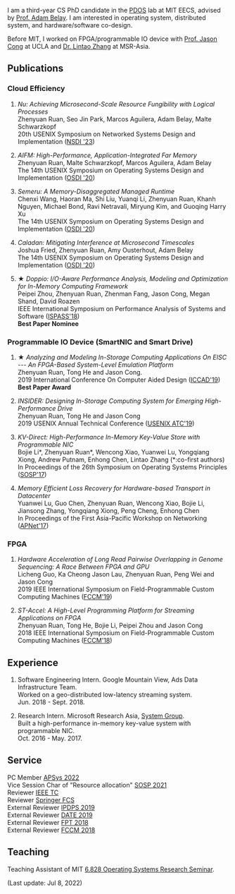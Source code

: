 I am a third-year CS PhD candidate in the [PDOS](https://pdos.csail.mit.edu/) lab at MIT EECS, advised by [Prof. Adam Belay](http://www.abelay.me/). I am interested in operating system, distributed system, and hardware/software co-design.<br>

Before MIT, I worked on FPGA/programmable IO device with [Prof. Jason Cong](http://vast.cs.ucla.edu/people/faculty/jason-cong) at UCLA and [Dr. Lintao Zhang](https://www.linkedin.com/in/lintao-zhang-405a7648/?originalSubdomain=cn) at MSR-Asia.

## Publications

### Cloud Efficiency

1. _Nu: Achieving Microsecond-Scale Resource Fungibility with Logical Processes_<br>
Zhenyuan Ruan, Seo Jin Park, Marcos Aguilera, Adam Belay, Malte Schwarzkopf<br>
20th USENIX Symposium on Networked Systems Design and Implementation ([NSDI '23](https://www.usenix.org/conference/nsdi23))<br>

2. _AIFM: High-Performance, Application-Integrated Far Memory_<br>
Zhenyuan Ruan, Malte Schwarzkopf, Marcos Aguilera, Adam Belay<br>
The 14th USENIX Symposium on Operating Systems Design and Implementation ([OSDI '20](https://www.usenix.org/conference/osdi20))<br>

3. _Semeru: A Memory-Disaggregated Managed Runtime_<br>
Chenxi Wang, Haoran Ma, Shi Liu, Yuanqi Li, Zhenyuan Ruan, Khanh Nguyen, Michael Bond, Ravi Netravali, Miryung Kim, and Guoqing Harry Xu<br>
The 14th USENIX Symposium on Operating Systems Design and Implementation ([OSDI '20](https://www.usenix.org/conference/osdi20))<br>

4. _Caladan: Mitigating Interference at Microsecond Timescales_<br>
Joshua Fried, Zhenyuan Ruan, Amy Ousterhout, Adam Belay<br>
The 14th USENIX Symposium on Operating Systems Design and Implementation ([OSDI '20](https://www.usenix.org/conference/osdi20))<br>

5. __★__ _Doppio: I/O-Aware Performance Analysis, Modeling and Optimization for In-Memory Computing Framework_<br>
Peipei Zhou, Zhenyuan Ruan, Zhenman Fang, Jason Cong, Megan Shand, David Roazen <br>
IEEE International Symposium on Performance Analysis of Systems and Software ([ISPASS'18](https://www.ispass.org/ispass2018/))<br>
__Best Paper Nominee__

### Programmable IO Device (SmartNIC and Smart Drive)
1. __★__ _Analyzing and Modeling In-Storage Computing Applications On EISC --- An FPGA-Based System-Level Emulation Platform_<br>
Zhenyuan Ruan, Tong He and Jason Cong.<br>
2019 International Conference On Computer Aided Design ([ICCAD'19](https://iccad.com))<br>
__Best Paper Award__

2. _INSIDER: Designing In-Storage Computing System for Emerging High-Performance Drive_<br>
Zhenyuan Ruan, Tong He and Jason Cong<Br>
2019 USENIX Annual Technical Conference ([USENIX ATC'19](https://www.usenix.org/conference/atc19))<br>

3. _KV-Direct: High-Performance In-Memory Key-Value Store with Programmable NIC_<br>
Bojie Li\*, Zhenyuan Ruan\*, Wencong Xiao, Yuanwei Lu, Yongqiang Xiong, Andrew Putnam, Enhong Chen, Lintao Zhang (\*:co-first authors)<br>
In Proceedings of the 26th Symposium on Operating Systems Principles ([SOSP'17](https://www.sigops.org/s/conferences/sosp/2017/))

4. _Memory Efficient Loss Recovery for Hardware-based Transport in Datacenter_<br>
Yuanwei Lu, Guo Chen, Zhenyuan Ruan, Wencong Xiao, Bojie Li, Jiansong Zhang, Yongqiang Xiong, Peng Cheng, Enhong Chen<br>
In Proceedings of the First Asia-Pacific Workshop on Networking ([APNet'17](https://conferences.sigcomm.org/events/apnet2017/program.html))

### FPGA
  
1. _Hardware Acceleration of Long Read Pairwise Overlapping in Genome Sequencing: A Race Between FPGA and GPU_<br>
Licheng Guo, Ka Cheong Jason Lau, Zhenyuan Ruan, Peng Wei and Jason Cong<br>
2019 IEEE International Symposium on Field-Programmable Custom Computing Machines ([FCCM'19](http://www.fccm.org/past/2019/))<br>

2. _ST-Accel: A High-Level Programming Platform for Streaming Applications on FPGA_<br>
Zhenyuan Ruan, Tong He, Bojie Li, Peipei Zhou and Jason Cong<br>
2018 IEEE International Symposium on Field-Programmable Custom Computing Machines ([FCCM'18](http://www.fccm.org/past/2018/))<br>

## Experience

1. Software Engineering Intern. Google Mountain View, Ads Data Infrastructure Team. <br>
Worked on a geo-distributed low-latency streaming system. <br>
Jun. 2018 - Sept. 2018. <br>

2. Research Intern. Microsoft Research Asia, [System Group](https://www.microsoft.com/en-us/research/group/systems-research-group-asia/). <br>
Built a high-performance in-memory key-value system with programmable NIC. <br>
Oct. 2016 - May. 2017.<br>

## Service  

PC Member [APSys 2022](https://apsys2022.comp.nus.edu.sg/organization.html)<br>
Vice Session Char of "Resource allocation" [SOSP 2021](https://sosp2021.mpi-sws.org/program.html)<br>
Reviewer [IEEE TC](https://www.computer.org/csdl/journal/tc)<br>
Reviewer [Springer FCS](https://www.springer.com/journal/11704)<br>
External Reviewer [IPDPS 2019](http://www.ipdps.org/ipdps2019/2019-.html)<br>
External Reviewer [DATE 2019](https://past.date-conference.com/proceedings-archive/2019/)<br>
External Reviewer [FPT 2018](http://www.fpt18.sakura.ne.jp/)<br>
External Reviewer [FCCM 2018](http://www.fccm.org/past/2018/)<br>

## Teaching

Teaching Assistant of MIT [6.828 Operating Systems Research Seminar](https://abelay.github.io/6828seminar/index.html).
  
(Last update: Jul 8, 2022)
